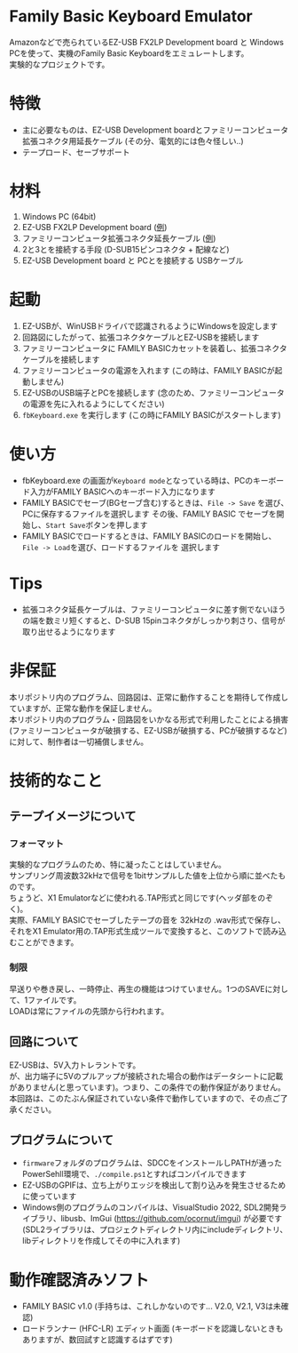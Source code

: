 # Family Basic Keyboard Emulator

Amazonなどで売られているEZ-USB FX2LP Development board と Windows PCを使って、実機のFamily Basic Keyboardをエミュレートします。  
実験的なプロジェクトです。

# 特徴
- 主に必要なものは、EZ-USB Development boardとファミリーコンピュータ拡張コネクタ用延長ケーブル  (その分、電気的には色々怪しい..)
- テープロード、セーブサポート

# 材料
1. Windows PC (64bit)
1. EZ-USB FX2LP Development board  ([例](https://www.amazon.co.jp/ez-usb/s?k=ez-usb))
1. ファミリーコンピュータ拡張コネクタ延長ケーブル ([例](https://www.amazon.co.jp/gp/product/B07KWXPNFR/ref=ppx_yo_dt_b_asin_title_o03_s00?ie=UTF8&psc=1))
1. 2と3とを接続する手段 (D-SUB15ピンコネクタ + 配線など)
1. EZ-USB Development board と PCとを接続する USBケーブル

# 起動
1. EZ-USBが、WinUSBドライバで認識されるようにWindowsを設定します
1. 回路図にしたがって、拡張コネクタケーブルとEZ-USBを接続します
2. ファミリーコンピュータに FAMILY BASICカセットを装着し、拡張コネクタケーブルを接続します
3. ファミリーコンピュータの電源を入れます (この時は、FAMILY BASICが起動しません)
4. EZ-USBのUSB端子とPCを接続します (念のため、ファミリーコンピュータの電源を先に入れるようにしてください)
5. `fbKeyboard.exe` を実行します (この時にFAMILY BASICがスタートします)

# 使い方
- fbKeyboard.exe の画面が`Keyboard mode`となっている時は、PCのキーボード入力がFAMILY BASICへのキーボード入力になります
- FAMILY BASICでセーブ(BGセーブ含む)するときは、`File -> Save` を選び、PCに保存するファイルを選択します
   その後、FAMILY BASIC でセーブを開始し、`Start Save`ボタンを押します
- FAMILY BASICでロードするときは、FAMILY BASICのロードを開始し、`File -> Load`を選び、ロードするファイルを
  選択します

# Tips
- 拡張コネクタ延長ケーブルは、ファミリーコンピュータに差す側でないほうの端を数ミリ短くすると、D-SUB 15pinコネクタがしっかり刺さり、信号が取り出せるようになります

# 非保証
本リポジトリ内のプログラム、回路図は、正常に動作することを期待して作成していますが、正常な動作を保証しません。  
本リポジトリ内のプログラム・回路図をいかなる形式で利用したことによる損害(ファミリーコンピュータが破損する、EZ-USBが破損する、PCが破損するなど)に対して、制作者は一切補償しません。

# 技術的なこと 
## テープイメージについて
### フォーマット
実験的なプログラムのため、特に凝ったことはしていません。  
サンプリング周波数32kHzで信号を1bitサンプルした値を上位から順に並べたものです。  
ちょうど、X1 Emulatorなどに使われる.TAP形式と同じです(ヘッダ部をのぞく)。  
実際、FAMILY BASICでセーブしたテープの音を 32kHzの .wav形式で保存し、それをX1 Emulator用の.TAP形式生成ツールで変換すると、このソフトで読み込むことができます。

### 制限
早送りや巻き戻し、一時停止、再生の機能はつけていません。1つのSAVEに対して、1ファイルです。    
LOADは常にファイルの先頭から行われます。

## 回路について
EZ-USBは、5V入力トレラントです。  
が、出力端子に5Vのプルアップが接続された場合の動作はデータシートに記載がありません(と思っています)。つまり、この条件での動作保証がありません。  
本回路は、このたぶん保証されていない条件で動作していますので、その点ご了承ください。

## プログラムについて
- `firmware`フォルダのプログラムは、SDCCをインストールしPATHが通ったPowerSehll環境で、`./compile.ps1`とすればコンパイルできます
- EZ-USBのGPIFは、立ち上がりエッジを検出して割り込みを発生させるために使っています
- Windows側のプログラムのコンパイルは、VisualStudio 2022, SDL2開発ライブラリ、libusb、ImGui (https://github.com/ocornut/imgui) が必要です  
 (SDL2ライブラリは、プロジェクトディレクトリ内にincludeディレクトリ、libディレクトリを作成してその中に入れます)

# 動作確認済みソフト
- FAMILY BASIC v1.0  (手持ちは、これしかないのです... V2.0, V2.1, V3は未確認)
- ロードランナー (HFC-LR) エディット画面 (キーボードを認識しないときもありますが、数回試すと認識するはずです)
